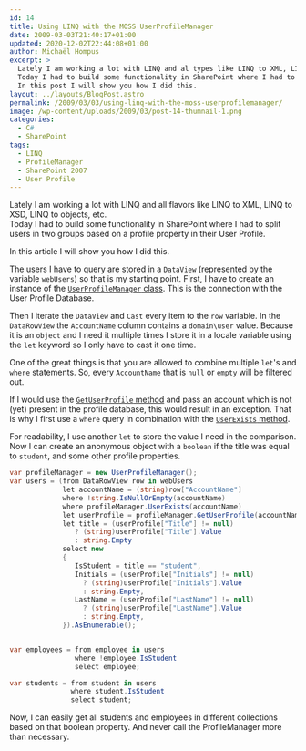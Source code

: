 ```yaml
---
id: 14
title: Using LINQ with the MOSS UserProfileManager
date: 2009-03-03T21:40:17+01:00
updated: 2020-12-02T22:44:08+01:00
author: Michaël Hompus
excerpt: >
  Lately I am working a lot with LINQ and al types like LINQ to XML, LINQ to XSD, LINQ to objects, etc.
  Today I had to build some functionality in SharePoint where I had to split users in 2 groups based on a profile property in their User Profile.
  In this post I will show you how I did this.
layout: ../layouts/BlogPost.astro
permalink: /2009/03/03/using-linq-with-the-moss-userprofilemanager/
image: /wp-content/uploads/2009/03/post-14-thumnail-1.png
categories:
  - C#
  - SharePoint
tags:
  - LINQ
  - ProfileManager
  - SharePoint 2007
  - User Profile
---
```


Lately I am working a lot with LINQ and all flavors like LINQ to XML, LINQ to XSD, LINQ to objects, etc.  
Today I had to build some functionality in SharePoint where I had to split users in two groups based on a profile property in their User Profile.

In this article I will show you how I did this.

<!--more-->

The users I have to query are stored in a `DataView` (represented by the variable `webUsers`) so that is my starting point.
First, I have to create an instance of the [`UserProfileManager` class][USER_PROFILE_MANAGER_CLASS].
This is the connection with the User Profile Database.

Then I iterate the `DataView` and `Cast` every item to the `row` variable.
In the `DataRowView` the `AccountName` column contains a `domain\user` value.
Because it is an `object` and I need it multiple times I store it in a locale variable using the `let` keyword so I only have to cast it one time.

One of the great things is that you are allowed to combine multiple `let`'s and `where` statements.
So, every `AccountName` that is `null` or `empty` will be filtered out.

If I would use the [`GetUserProfile` method][GET_USER_PROFILE_METHOD] and pass an account which is not (yet) present in the profile database,
this would result in an exception.
That is why I first use a `where` query in combination with the [`UserExists` method][USER_EXISTS_METHOD].

For readability, I use another `let` to store the value I need in the comparison.
Now I can create an anonymous object with a `boolean` if the title was equal to `student`, and some other profile properties.

```csharp
var profileManager = new UserProfileManager();
var users = (from DataRowView row in webUsers
             let accountName = (string)row["AccountName"]
             where !string.IsNullOrEmpty(accountName)
             where profileManager.UserExists(accountName)
             let userProfile = profileManager.GetUserProfile(accountName)
             let title = (userProfile["Title"] != null)
                ? (string)userProfile["Title"].Value
                : string.Empty
             select new
             {
                IsStudent = title == "student",
                Initials = (userProfile["Initials"] != null)
                  ? (string)userProfile["Initials"].Value
                  : string.Empty,
                LastName = (userProfile["LastName"] != null)
                  ? (string)userProfile["LastName"].Value
                  : string.Empty,
             }).AsEnumerable();


var employees = from employee in users
                where !employee.IsStudent
                select employee;

var students = from student in users
               where student.IsStudent
               select student;
```

Now, I can easily get all students and employees in different collections based on that boolean property.
And never call the ProfileManager more than necessary.

[USER_PROFILE_MANAGER_CLASS]: https://learn.microsoft.com/previous-versions/office/developer/sharepoint-2007/ms499834(v=office.12)
[GET_USER_PROFILE_METHOD]: https://learn.microsoft.com/previous-versions/office/developer/sharepoint-2007/ms562764(v=office.12)
[USER_EXISTS_METHOD]: https://learn.microsoft.com/previous-versions/office/developer/sharepoint-2007/ms517538(v=office.12)
